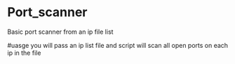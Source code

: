 # Port_scanner
Basic port scanner from an ip file list 

#uasge you will pass an ip list file and script will scan all open ports on each ip in the file
